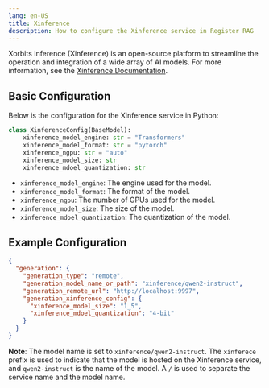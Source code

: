 ```yaml
---
lang: en-US
title: Xinference
description: How to configure the Xinference service in Register RAG
---
```


Xorbits Inference (Xinference) is an open-source platform to streamline the operation and integration of a wide array of AI models. For more information, see the [Xinference Documentation](https://inference.readthedocs.io/en/latest/).

## Basic Configuration

Below is the configuration for the Xinference service in Python:

```python
class XinferenceConfig(BaseModel):
    xinference_model_engine: str = "Transformers"
    xinference_model_format: str = "pytorch"
    xinference_ngpu: str = "auto"
    xinference_model_size: str
    xinference_mdoel_quantization: str
```

- `xinference_model_engine`: The engine used for the model.
- `xinference_model_format`: The format of the model.
- `xinference_ngpu`: The number of GPUs used for the model.
- `xinference_model_size`: The size of the model.
- `xinference_mdoel_quantization`: The quantization of the model.

## Example Configuration

```json
{
  "generation": {
    "generation_type": "remote",
    "generation_model_name_or_path": "xinference/qwen2-instruct",
    "generation_remote_url": "http://localhost:9997",
    "generation_xinference_config": {
      "xinference_model_size": "1_5",
      "xinference_mdoel_quantization": "4-bit"
    }
  }
}
```

**Note**: The model name is set to `xinference/qwen2-instruct`. The `xinferece` prefix is used to indicate that the model is hosted on the Xinference service, and `qwen2-instruct` is the name of the model. A `/` is used to separate the service name and the model name.
